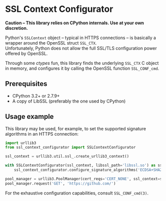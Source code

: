 # SSL Context Configurator

**Caution – This library relies on CPython internals. Use at your own discretion.**

Python's `SSLContext` object – typical in HTTPS connections – is basically a wrapper around the OpenSSL struct `SSL_CTX`.  
Unfortunately, Python does not allow the full SSL/TLS configuration power offered by OpenSSL.

Through some _ctypes_ fun, this library finds the underlying `SSL_CTX` C object in memory, and configures it by calling the OpenSSL function `SSL_CONF_cmd`.

## Prerequisites

- CPython 3.2+ or 2.7.9+
- A copy of LibSSL (preferably the one used by CPython)

## Usage example

This library may be used, for example, to set the supported signature algorithms in an HTTPS connection:

```python
import urllib3
from ssl_context_configurator import SSLContextConfigurator

ssl_context = urllib3.util.ssl_.create_urllib3_context()

with SSLContextConfigurator(ssl_context, libssl_path='libssl.so') as ssl_context_configurator:
    ssl_context_configurator.configure_signature_algorithms('ECDSA+SHA256')

pool_manager = urllib3.PoolManager(cert_reqs='CERT_NONE', ssl_context=ssl_context)
pool_manager.request('GET', 'https://github.com/')
```

For the exhaustive configuration capabilities, consult `SSL_CONF_cmd(3)`.
